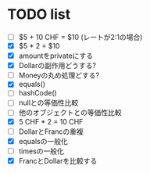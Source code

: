 # TODO list

* [ ] $5 + 10 CHF = $10 (レートが2:1の場合)
* [x] $5 * 2 = $10
* [x] amountをprivateにする
* [x] Dollarの副作用どうする?
* [ ] Moneyの丸め処理どする?
* [x] equals()
* [ ] hashCode()
* [ ] nullとの等価性比較
* [ ] 他のオブジェクトとの等価性比較
* [x] 5 CHF * 2 = 10 CHF
* [ ] DollarとFrancの重複
* [x] equalsの一般化
* [ ] timesの一般化
* [x] FrancとDollarを比較する
